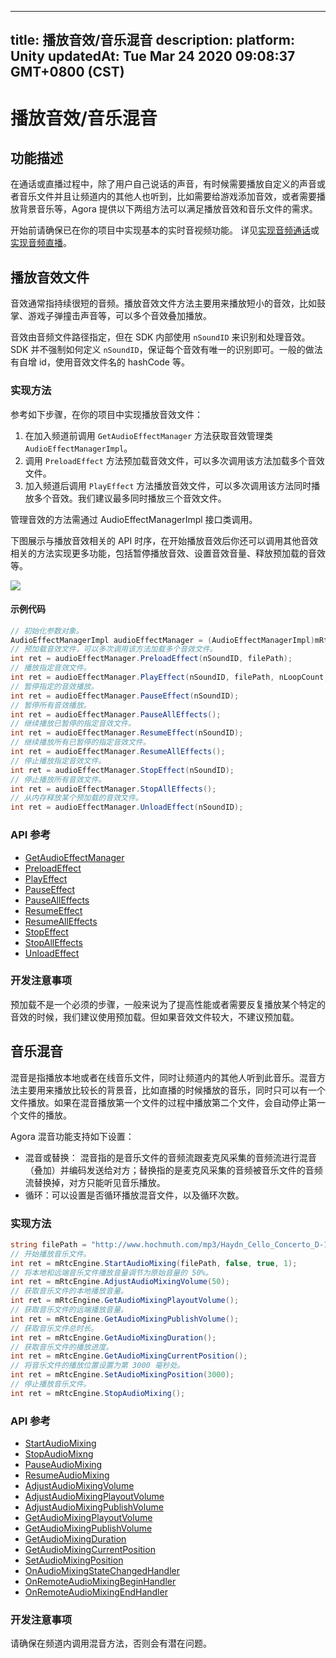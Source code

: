 
---
title: 播放音效/音乐混音
description: 
platform: Unity
updatedAt: Tue Mar 24 2020 09:08:37 GMT+0800 (CST)
---
# 播放音效/音乐混音
## 功能描述

在通话或直播过程中，除了用户自己说话的声音，有时候需要播放自定义的声音或者音乐文件并且让频道内的其他人也听到，比如需要给游戏添加音效，或者需要播放背景音乐等，Agora 提供以下两组方法可以满足播放音效和音乐文件的需求。

开始前请确保已在你的项目中实现基本的实时音视频功能。 详见[实现音频通话](../../cn/Video/start_call_audio_unity.md)或[实现音频直播](../../cn/Video/start_live_audio_unity.md)。

## 播放音效文件

音效通常指持续很短的音频。播放音效文件方法主要用来播放短小的音效，比如鼓掌、游戏子弹撞击声音等，可以多个音效叠加播放。

音效由音频文件路径指定，但在 SDK 内部使用 `nSoundID` 来识别和处理音效。SDK 并不强制如何定义 `nSoundID`，保证每个音效有唯一的识别即可。一般的做法有自增 id，使用音效文件名的 hashCode 等。

### 实现方法

参考如下步骤，在你的项目中实现播放音效文件：

1. 在加入频道前调用 `GetAudioEffectManager` 方法获取音效管理类 `AudioEffectManagerImpl`。
2. 调用 `PreloadEffect` 方法预加载音效文件，可以多次调用该方法加载多个音效文件。
3. 加入频道后调用 `PlayEffect` 方法播放音效文件，可以多次调用该方法同时播放多个音效。我们建议最多同时播放三个音效文件。

<div class="alert note">管理音效的方法需通过 AudioEffectManagerImpl 接口类调用。</div>

下图展示与播放音效相关的 API 时序，在开始播放音效后你还可以调用其他音效相关的方法实现更多功能，包括暂停播放音效、设置音效音量、释放预加载的音效等。

![](https://web-cdn.agora.io/docs-files/1582636467838)

#### 示例代码

```C#
// 初始化参数对象。
AudioEffectManagerImpl audioEffectManager = (AudioEffectManagerImpl)mRtcEngine.GetAudioEffectManager();
// 预加载音效文件，可以多次调用该方法加载多个音效文件。
int ret = audioEffectManager.PreloadEffect(nSoundID, filePath);
// 播放指定音效文件。
int ret = audioEffectManager.PlayEffect(nSoundID, filePath, nLoopCount, dPitch, dPan, nGain, true);
// 暂停指定的音效播放。
int ret = audioEffectManager.PauseEffect(nSoundID);
// 暂停所有音效播放。
int ret = audioEffectManager.PauseAllEffects();
// 继续播放已暂停的指定音效文件。
int ret = audioEffectManager.ResumeEffect(nSoundID);
// 继续播放所有已暂停的指定音效文件。
int ret = audioEffectManager.ResumeAllEffects();
// 停止播放指定音效文件。
int ret = audioEffectManager.StopEffect(nSoundID);
// 停止播放所有音效文件。
int ret = audioEffectManager.StopAllEffects();
// 从内存释放某个预加载的音效文件。
int ret = audioEffectManager.UnloadEffect(nSoundID);
```

### API 参考

- [GetAudioEffectManager](https://docs.agora.io/cn/Video/API%20Reference/unity/classagora__gaming__rtc_1_1_i_rtc_engine.html#a6f928012c4340b00e12aaa0454fb50f6)
- [PreloadEffect](https://docs.agora.io/cn/Video/API%20Reference/unity/classagora__gaming__rtc_1_1_audio_effect_manager_impl.html#aab6c3c7609de0fd828f5ee9aa59ffb0b)
- [PlayEffect](https://docs.agora.io/cn/Video/API%20Reference/unity/classagora__gaming__rtc_1_1_audio_effect_manager_impl.html#a7a207e0a7571300b41dda0d090a6ab02)
- [PauseEffect](https://docs.agora.io/cn/Video/API%20Reference/unity/classagora__gaming__rtc_1_1_audio_effect_manager_impl.html#ab978acce35871df40154119a18595545)
- [PauseAllEffects](https://docs.agora.io/cn/Video/API%20Reference/unity/classagora__gaming__rtc_1_1_audio_effect_manager_impl.html#aa01bdc22a8a367a4170012ad9b5a5310)
- [ResumeEffect](https://docs.agora.io/cn/Video/API%20Reference/unity/classagora__gaming__rtc_1_1_audio_effect_manager_impl.html#a85bec95b2d382fdfaebbcbf3f5a0f10f)
- [ResumeAllEffects](https://docs.agora.io/cn/Video/API%20Reference/unity/classagora__gaming__rtc_1_1_audio_effect_manager_impl.html#a1b7b23d134808c68457f589776731e2f)
- [StopEffect](https://docs.agora.io/cn/Video/API%20Reference/unity/classagora__gaming__rtc_1_1_audio_effect_manager_impl.html#aedeb24d257c949d0f85123f4c6032dab)
- [StopAllEffects](https://docs.agora.io/cn/Video/API%20Reference/unity/classagora__gaming__rtc_1_1_audio_effect_manager_impl.html#aef6fbcc325665a99f681fbe5a19c3aa5)
- [UnloadEffect](https://docs.agora.io/cn/Video/API%20Reference/unity/classagora__gaming__rtc_1_1_audio_effect_manager_impl.html#af7956fe2ea320af080f6970ac446496e)

### 开发注意事项

预加载不是一个必须的步骤，一般来说为了提高性能或者需要反复播放某个特定的音效的时候，我们建议使用预加载。但如果音效文件较大，不建议预加载。

## 音乐混音

混音是指播放本地或者在线音乐文件，同时让频道内的其他人听到此音乐。混音方法主要用来播放比较长的背景音，比如直播的时候播放的音乐，同时只可以有一个文件播放。如果在混音播放第一个文件的过程中播放第二个文件，会自动停止第一个文件的播放。

Agora 混音功能支持如下设置：

- 混音或替换： 混音指的是音乐文件的音频流跟麦克风采集的音频流进行混音（叠加）并编码发送给对方；替换指的是麦克风采集的音频被音乐文件的音频流替换掉，对方只能听见音乐播放。
- 循环：可以设置是否循环播放混音文件，以及循环次数。

### 实现方法

```C#
string filePath = "http://www.hochmuth.com/mp3/Haydn_Cello_Concerto_D-1.mp3";
// 开始播放音乐文件。
int ret = mRtcEngine.StartAudioMixing(filePath, false, true, 1);
// 将本地和远端音乐文件播放音量调节为原始音量的 50%。
int ret = mRtcEngine.AdjustAudioMixingVolume(50);
// 获取音乐文件的本地播放音量。
int ret = mRtcEngine.GetAudioMixingPlayoutVolume();
// 获取音乐文件的远端播放音量。
int ret = mRtcEngine.GetAudioMixingPublishVolume();
// 获取音乐文件总时长。
int ret = mRtcEngine.GetAudioMixingDuration();
// 获取音乐文件的播放进度。
int ret = mRtcEngine.GetAudioMixingCurrentPosition();
// 将音乐文件的播放位置设置为第 3000 毫秒处。
int ret = mRtcEngine.SetAudioMixingPosition(3000);
// 停止播放音乐文件。
int ret = mRtcEngine.StopAudioMixing();
```

### API 参考

- [StartAudioMixing](https://docs.agora.io/cn/Video/API%20Reference/unity/classagora__gaming__rtc_1_1_i_rtc_engine.html#a6e819ce8d80033f797fd3044ec7dde86)
- [StopAudioMixng](https://docs.agora.io/cn/Video/API%20Reference/unity/classagora__gaming__rtc_1_1_i_rtc_engine.html#a2781e98a720d801d1adffbb02b450929)
- [PauseAudioMixing](https://docs.agora.io/cn/Video/API%20Reference/unity/classagora__gaming__rtc_1_1_i_rtc_engine.html#a5150ffea0000bd7c39531192d836f307)
- [ResumeAudioMixing](https://docs.agora.io/cn/Video/API%20Reference/unity/classagora__gaming__rtc_1_1_i_rtc_engine.html#af4bfe442eb4ab52d197a321387f73824)
- [AdjustAudioMixingVolume](https://docs.agora.io/cn/Video/API%20Reference/unity/classagora__gaming__rtc_1_1_i_rtc_engine.html#ae6a3b1041004fdd5a031975a2f9cdb7e)
- [AdjustAudioMixingPlayoutVolume](https://docs.agora.io/cn/Video/API%20Reference/unity/classagora__gaming__rtc_1_1_i_rtc_engine.html#ac7d6df07616489729d521ce47934bb299)
- [AdjustAudioMixingPublishVolume](https://docs.agora.io/cn/Video/API%20Reference/unity/classagora__gaming__rtc_1_1_i_rtc_engine.html#a0900c11feef9cbee498f17f95cd0aed2)
- [GetAudioMixingPlayoutVolume](https://docs.agora.io/cn/Video/API%20Reference/unity/classagora__gaming__rtc_1_1_i_rtc_engine.html#a0688ea2a1e059c437146653d72d70ac1)
- [GetAudioMixingPublishVolume](https://docs.agora.io/cn/Video/API%20Reference/unity/classagora__gaming__rtc_1_1_i_rtc_engine.html#aba5f24855b141e491b9af60837304625)
- [GetAudioMixingDuration](https://docs.agora.io/cn/Video/API%20Reference/unity/classagora__gaming__rtc_1_1_i_rtc_engine.html#a9ea29289b75f1fb4623785854fb147eb)
- [GetAudioMixingCurrentPosition](https://docs.agora.io/cn/Video/API%20Reference/unity/classagora__gaming__rtc_1_1_i_rtc_engine.html#a9dce60db3e49f48291a91e199d8c2065)
- [SetAudioMixingPosition](https://docs.agora.io/cn/Video/API%20Reference/unity/classagora__gaming__rtc_1_1_i_rtc_engine.html#ac332a0186694b1a367996fa41d23b88d)
- [OnAudioMixingStateChangedHandler](https://docs.agora.io/cn/Video/API%20Reference/unity/namespaceagora__gaming__rtc.html#ab061cd429286b98043db14f106029829)
- [OnRemoteAudioMixingBeginHandler](https://docs.agora.io/cn/Video/API%20Reference/unity/namespaceagora__gaming__rtc.html#a09318aee595f81b430aba31a5f6ee7b3)
- [OnRemoteAudioMixingEndHandler](https://docs.agora.io/cn/Video/API%20Reference/unity/namespaceagora__gaming__rtc.html#a72da329b0efbde86c91bb513dfaa43e3)

### 开发注意事项

请确保在频道内调用混音方法，否则会有潜在问题。
